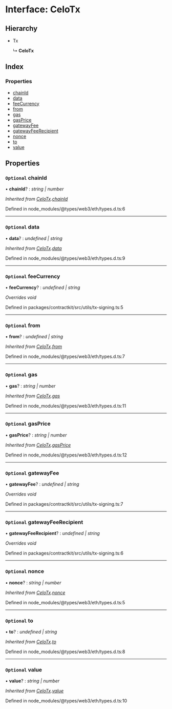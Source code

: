 # Interface: CeloTx

## Hierarchy

* Tx

  ↳ **CeloTx**

## Index

### Properties

* [chainId](_utils_tx_signing_.celotx.md#optional-chainid)
* [data](_utils_tx_signing_.celotx.md#optional-data)
* [feeCurrency](_utils_tx_signing_.celotx.md#optional-feecurrency)
* [from](_utils_tx_signing_.celotx.md#optional-from)
* [gas](_utils_tx_signing_.celotx.md#optional-gas)
* [gasPrice](_utils_tx_signing_.celotx.md#optional-gasprice)
* [gatewayFee](_utils_tx_signing_.celotx.md#optional-gatewayfee)
* [gatewayFeeRecipient](_utils_tx_signing_.celotx.md#optional-gatewayfeerecipient)
* [nonce](_utils_tx_signing_.celotx.md#optional-nonce)
* [to](_utils_tx_signing_.celotx.md#optional-to)
* [value](_utils_tx_signing_.celotx.md#optional-value)

## Properties

### `Optional` chainId

• **chainId**? : *string | number*

*Inherited from [CeloTx](_utils_tx_signing_.celotx.md).[chainId](_utils_tx_signing_.celotx.md#optional-chainid)*

Defined in node_modules/@types/web3/eth/types.d.ts:6

___

### `Optional` data

• **data**? : *undefined | string*

*Inherited from [CeloTx](_utils_tx_signing_.celotx.md).[data](_utils_tx_signing_.celotx.md#optional-data)*

Defined in node_modules/@types/web3/eth/types.d.ts:9

___

### `Optional` feeCurrency

• **feeCurrency**? : *undefined | string*

*Overrides void*

Defined in packages/contractkit/src/utils/tx-signing.ts:5

___

### `Optional` from

• **from**? : *undefined | string*

*Inherited from [CeloTx](_utils_tx_signing_.celotx.md).[from](_utils_tx_signing_.celotx.md#optional-from)*

Defined in node_modules/@types/web3/eth/types.d.ts:7

___

### `Optional` gas

• **gas**? : *string | number*

*Inherited from [CeloTx](_utils_tx_signing_.celotx.md).[gas](_utils_tx_signing_.celotx.md#optional-gas)*

Defined in node_modules/@types/web3/eth/types.d.ts:11

___

### `Optional` gasPrice

• **gasPrice**? : *string | number*

*Inherited from [CeloTx](_utils_tx_signing_.celotx.md).[gasPrice](_utils_tx_signing_.celotx.md#optional-gasprice)*

Defined in node_modules/@types/web3/eth/types.d.ts:12

___

### `Optional` gatewayFee

• **gatewayFee**? : *undefined | string*

*Overrides void*

Defined in packages/contractkit/src/utils/tx-signing.ts:7

___

### `Optional` gatewayFeeRecipient

• **gatewayFeeRecipient**? : *undefined | string*

*Overrides void*

Defined in packages/contractkit/src/utils/tx-signing.ts:6

___

### `Optional` nonce

• **nonce**? : *string | number*

*Inherited from [CeloTx](_utils_tx_signing_.celotx.md).[nonce](_utils_tx_signing_.celotx.md#optional-nonce)*

Defined in node_modules/@types/web3/eth/types.d.ts:5

___

### `Optional` to

• **to**? : *undefined | string*

*Inherited from [CeloTx](_utils_tx_signing_.celotx.md).[to](_utils_tx_signing_.celotx.md#optional-to)*

Defined in node_modules/@types/web3/eth/types.d.ts:8

___

### `Optional` value

• **value**? : *string | number*

*Inherited from [CeloTx](_utils_tx_signing_.celotx.md).[value](_utils_tx_signing_.celotx.md#optional-value)*

Defined in node_modules/@types/web3/eth/types.d.ts:10
